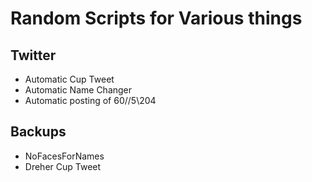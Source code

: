 # Random Scripts for Various things

## Twitter   
- Automatic Cup Tweet  
- Automatic Name Changer  
- Automatic posting of 60//5\204 

## Backups
- NoFacesForNames
- Dreher Cup Tweet
